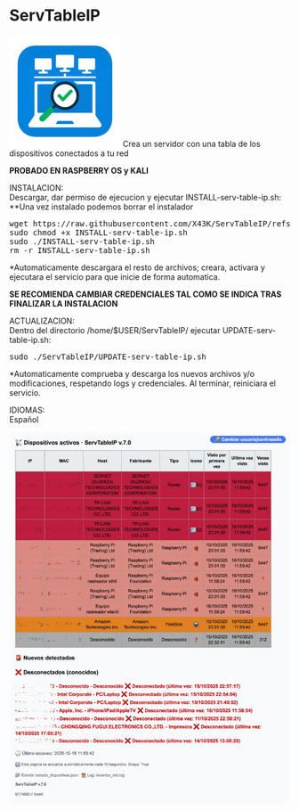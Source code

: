 # ServTableIP<br>
<img src="https://github.com/X43K/ServTableIP/blob/33a296ba55a4da98acbeb521691716eaa6f1b8be/Logo.webp">
Crea un servidor con una tabla de los dispositivos conectados a tu red

**PROBADO EN RASPBERRY OS y KALI**

<p>INSTALACION:<br>
Descargar, dar permiso de ejecucion y ejecutar INSTALL-serv-table-ip.sh:<br>
**Una vez instalado podemos borrar el instalador<br>
<pre>
wget https://raw.githubusercontent.com/X43K/ServTableIP/refs/heads/main/INSTALL-serv-table-ip.sh
sudo chmod +x INSTALL-serv-table-ip.sh
sudo ./INSTALL-serv-table-ip.sh
rm -r INSTALL-serv-table-ip.sh
</pre>
*Automaticamente descargara el resto de archivos; creara, activara y ejecutara el servicio para que inicie de forma automatica.<br>

**SE RECOMIENDA CAMBIAR CREDENCIALES TAL COMO SE INDICA TRAS FINALIZAR LA INSTALACION**</p>

<p>ACTUALIZACION:<br>
Dentro del directorio /home/$USER/ServTableIP/ ejecutar UPDATE-serv-table-ip.sh:<br>
<pre>
sudo ./ServTableIP/UPDATE-serv-table-ip.sh
</pre>
*Automaticamente comprueba y descarga los nuevos archivos y/o modificaciones, respetando logs y credenciales. Al terminar, reiniciara el servicio.</p>

<p>IDIOMAS:<br>
Español</p>


<img src="https://github.com/X43K/ServTableIP/blob/33a296ba55a4da98acbeb521691716eaa6f1b8be/Ejemplo.webp">
